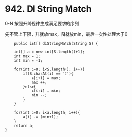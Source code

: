 # 942. DI String Match

0-N 按照升降规律生成满足要求的序列

先不管上下限，升就放max，降就放min，最后一次性处理大于0

	    public int[] diStringMatch(String S) {
        
        int[] a = new int[S.length()+1];
        int max = 1;
        int min = -1;
        
        for(int i=0; i<S.length(); i++){
            if(S.charAt(i) == 'I'){
                a[i+1] = max;
                max ++;
            }else{
                a[i+1] = min;
                min --;
            }
        }
        
        for(int i=0; i<a.length; i++){
            a[i] -= (min+1);
        }
        return a;
    }